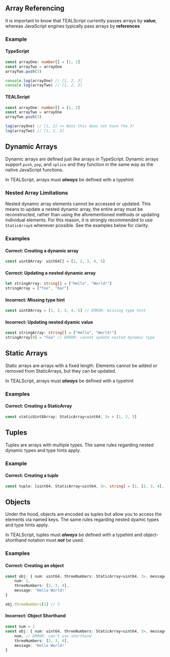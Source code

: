 ## Array Referencing

It is important to know that TEALScript currently passes arrays by **value**, whereas JavaScript engines typically pass arrays by **references**

### Example

#### TypeScript
```ts
const arrayOne: number[] = [1, 2]
const arrayTwo = arrayOne
arrayTwo.push(3)

console.log(arrayOne) // [1, 2, 3]
console.log(arrayTwo) // [1, 2, 3]
```

#### TEALScript

```ts
const arrayOne: number[] = [1, 2]
const arrayTwo = arrayOne
arrayTwo.push(3)

log(arrayOne) // [1, 2] <= Note this does not have the 3!
log(arrayTwo) // [1, 2, 3]
```

## Dynamic Arrays

Dynamic arrays are defined just like arrays in TypeScript. Dynamic arrays support `push`, `pop`, and `splice` and they function in the same way as the native JavaScript functions.

In TEALScript, arrays must ***always*** be defined with a typehint

### Nested Array Limitations

Nested dynamic array elements cannot be accessed or updated. This means to update a nested dynamic array, the entire array must be reconstructed, rather than using the aforementioned methods or updating individual elements. For this reason, it is strongly recommended to use `StaticArray`s whenever possible. See the examples below for clarity. 

### Examples

#### Correct: Creating a dynamic array
```ts
const uint8Array: uint64[] = [1, 2, 3, 4, 5]
```

#### Correct: Updating a nested dynamic array
```ts
let stringArray: string[] = ["Hello", "World!"]
stringArray = ["foo", "bar"]
```

#### Incorrect: Missing type hint
```ts
const uint8Array = [1, 2, 3, 4, 5] // ERROR: missing type hint
```

#### Incorrect: Updating nested dyamic value
```ts
const stringArray: string[] = ["Hello", "World!"]
stringArray[0] = "Foo" // ERROR: cannot update nested dynamic type
```

## Static Arrays
Static arrays are arrays with a fixed length. Elements cannot be added or removed from StaticArrays, but they can be updated.

In TEALScript, arrays must ***always*** be defined with a typehint

### Examples

#### Correct: Creating a StaticArray
```ts
const staticUint8Array: StaticArray<uint64, 3> = [1, 2, 3]
```

## Tuples

Tuples are arrays with multiple types. The same rules regarding nested dynamic types and type hints apply.

### Example

#### Correct: Creating a tuple
```ts
const tuple: [uint64, StaticArray<uint64, 3>, string] = [1, [2, 3, 4], 'Hello World!']
```


## Objects

Under the hood, objects are encoded as tuples but allow you to access the elements via named keys. The same rules regarding nested dyamic types and type hints apply. 

In TEALScript, tuples must ***always*** be defined with a typehint and object-shorthand notation must ***not*** be used.

### Examples
#### Correct: Creating an object
```ts
const obj: { num: uint64, threeNumbers: StaticArray<uint64, 3>, message: string } = {
    num: 1, 
    threeNumbers: [2, 3, 4], 
    message: 'Hello World!'
}

obj.threeNumbers[1] // 3 
```

#### Incorrect: Object Shorthand
```ts
const num = 1
const obj: { num: uint64, threeNumbers: StaticArray<uint64, 3>, message: string } = {
    num, // ERROR: can't use shorthand
    threeNumbers: [2, 3, 4], 
    message: 'Hello World!'
}
```